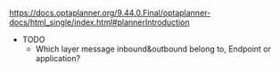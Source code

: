 https://docs.optaplanner.org/9.44.0.Final/optaplanner-docs/html_single/index.html#plannerIntroduction


- TODO
  - Which layer message inbound&outbound belong to, Endpoint or application?
